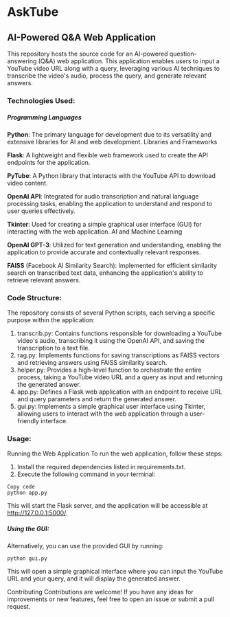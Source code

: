 # AskTube

## AI-Powered Q&A Web Application
This repository hosts the source code for an AI-powered question-answering (Q&A) web application. This application enables users to input a YouTube video URL along with a query, leveraging various AI techniques to transcribe the video's audio, process the query, and generate relevant answers.

### Technologies Used:

##### Programming Languages
**Python**: The primary language for development due to its versatility and extensive libraries for AI and web development.
Libraries and Frameworks

**Flask**: A lightweight and flexible web framework used to create the API endpoints for the application.

**PyTube**: A Python library that interacts with the YouTube API to download video content.

**OpenAI API**: Integrated for audio transcription and natural language processing tasks, enabling the application to understand and respond to user queries effectively.

**Tkinter**: Used for creating a simple graphical user interface (GUI) for interacting with the web application.
AI and Machine Learning

**OpenAI GPT-3**: Utilized for text generation and understanding, enabling the application to provide accurate and contextually relevant responses.

**FAISS** (Facebook AI Similarity Search): Implemented for efficient similarity search on transcribed text data, enhancing the application's ability to retrieve relevant answers.

### Code Structure:

The repository consists of several Python scripts, each serving a specific purpose within the application:
1. transcrib.py: Contains functions responsible for downloading a YouTube video's audio, transcribing it using the OpenAI API, and saving the transcription to a text file.
2. rag.py: Implements functions for saving transcriptions as FAISS vectors and retrieving answers using FAISS similarity search.
3. helper.py: Provides a high-level function to orchestrate the entire process, taking a YouTube video URL and a query as input and returning the generated answer.
4. app.py: Defines a Flask web application with an endpoint to receive URL and query parameters and return the generated answer.
5. gui.py: Implements a simple graphical user interface using Tkinter, allowing users to interact with the web application through a user-friendly interface.

### Usage:

Running the Web Application
To run the web application, follow these steps:

1. Install the required dependencies listed in requirements.txt.
2. Execute the following command in your terminal:

```
Copy code
python app.py
```
This will start the Flask server, and the application will be accessible at http://127.0.0.1:5000/.

##### Using the GUI:
Alternatively, you can use the provided GUI by running:

```
python gui.py
```
This will open a simple graphical interface where you can input the YouTube URL and your query, and it will display the generated answer.

Contributing
Contributions are welcome! If you have any ideas for improvements or new features, feel free to open an issue or submit a pull request.
